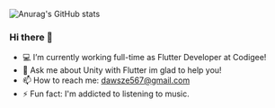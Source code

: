 
![Anurag's GitHub stats](https://github-readme-stats.vercel.app/api?username=dawiddszewczyk&count_private=true&show_icons=true&theme=dark)
<!--
**dawiddszewczyk/dawiddszewczyk** is a ✨ _special_ ✨ repository because its `README.md` (this file) appears on your GitHub profile.


Here are some ideas to get you started:

- 🔭 I’m currently working on ...
- 💻 I’m currently learning ...
- 👯 I’m looking to collaborate on ...
- 🤔 I’m looking for help with ...
- 💬 Ask me about ...
- 📫 How to reach me: ...
- 😄 Pronouns: ...
- ⚡ Fun fact: ...
-->
### Hi there 👋

- 💻 I’m currently working full-time as Flutter Developer at Codigee!
- 💬 Ask me about Unity with Flutter im glad to help you!
- 📫 How to reach me: dawsze567@gmail.com
- ⚡ Fun fact: I'm addicted to listening to music.

